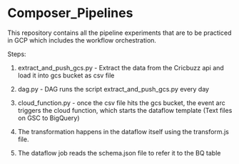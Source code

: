 # Composer_Pipelines
This repository contains all the pipeline experiments that are to be practiced in GCP which includes the workflow orchestration.

Steps:
1. extract_and_push_gcs.py - Extract the data from the Cricbuzz api and load it into gcs bucket as csv file
2. dag.py - DAG runs the script extract_and_push_gcs.py every day 

3. cloud_function.py - once the csv file hits the gcs bucket, the event arc triggers the cloud function, which starts the dataflow template (Text files on GSC to BigQuery)

4. The transformation happens in the dataflow itself using the transform.js file. 
5. The dataflow job reads the schema.json file to refer it to the BQ table
